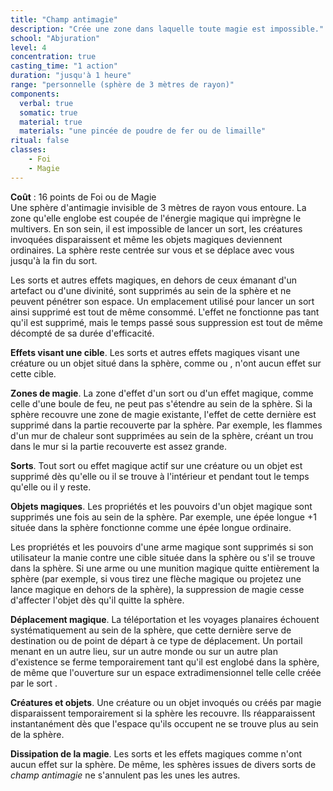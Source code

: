 ```yaml
---
title: "Champ antimagie"
description: "Crée une zone dans laquelle toute magie est impossible."
school: "Abjuration"
level: 4
concentration: true
casting_time: "1 action"
duration: "jusqu'à 1 heure"
range: "personnelle (sphère de 3 mètres de rayon)"
components:
  verbal: true
  somatic: true
  material: true
  materials: "une pincée de poudre de fer ou de limaille"
ritual: false
classes:
    - Foi
    - Magie
---
```

**Coût** : 16 points de Foi ou de Magie  
Une sphère d'antimagie invisible de 3 mètres de rayon vous entoure. La zone qu'elle englobe est coupée de l'énergie magique qui imprègne le multivers. En son sein, il est impossible de lancer un sort, les créatures invoquées disparaissent et même les objets magiques deviennent ordinaires. La sphère reste centrée sur vous et se déplace avec vous jusqu'à la fin du sort.

Les sorts et autres effets magiques, en dehors de ceux émanant d'un artefact ou d'une divinité, sont supprimés au sein de la sphère et ne peuvent pénétrer son espace. Un emplacement utilisé pour lancer un sort ainsi supprimé est tout de même consommé. L'effet ne fonctionne pas tant qu'il est supprimé, mais le temps passé sous suppression est tout de même décompté de sa durée d'efficacité.

**Effets visant une cible**. Les sorts et autres effets magiques visant une créature ou un objet situé dans la sphère, comme <ST s="projectile-magique"/> ou <ST s="charme-personne"/>, n'ont aucun effet sur cette cible.

**Zones de magie**. La zone d'effet d'un sort ou d'un effet magique, comme celle d'une boule de feu, ne peut pas s'étendre au sein de la sphère. Si la sphère recouvre une zone de magie existante, l'effet de cette dernière est supprimé dans la partie recouverte par la sphère. Par exemple, les flammes d'un mur de chaleur sont supprimées au sein de la sphère, créant un trou dans le mur si la partie recouverte est assez grande.

**Sorts**. Tout sort ou effet magique actif sur une créature ou un objet est supprimé dès qu'elle ou il se trouve à l'intérieur et pendant tout le temps qu'elle ou il y reste.

**Objets magiques**. Les propriétés et les pouvoirs d'un objet magique sont supprimés une fois au sein de la sphère. Par exemple, une épée longue +1 située dans la sphère fonctionne comme une épée longue ordinaire.

Les propriétés et les pouvoirs d'une arme magique sont supprimés si son utilisateur la manie contre une cible située dans la sphère ou s'il se trouve dans la sphère. Si une arme ou une munition magique quitte entièrement la sphère (par exemple, si vous tirez une flèche magique ou projetez une lance magique en dehors de la sphère), la suppression de magie cesse d'affecter l'objet dès qu'il quitte la sphère.

**Déplacement magique**. La téléportation et les voyages planaires échouent systématiquement au sein de la sphère, que cette dernière serve de destination ou de point de départ à ce type de déplacement. Un portail menant en un autre lieu, sur un autre monde ou sur un autre plan d'existence se ferme temporairement tant qu'il est englobé dans la sphère, de même que l'ouverture sur un espace extradimensionnel telle celle créée par le sort <ST s="corde-enchentee"/>.

**Créatures et objets**. Une créature ou un objet invoqués ou créés par magie disparaissent temporairement si la sphère les recouvre. Ils réapparaissent instantanément dès que l'espace qu'ils occupent ne se trouve plus au sein de la sphère.

**Dissipation de la magie**. Les sorts et les effets magiques comme <ST s="dissipation-de-la-magie"/> n'ont aucun effet sur la sphère. De même, les sphères issues de divers sorts de _champ antimagie_ ne s'annulent pas les unes les autres.
